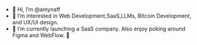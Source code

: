 - 👋 Hi, I’m @amynaff
- 👀 I’m interested in Web Development,SaaS,LLMs, Bitcoin Development, and UX/UI design. 
- 🌱 I’m currently launching a SaaS company. Also enjoy poking around Figma and WebFlow. 
 💞️ 


<!---
amynaff/amynaff is a ✨ special ✨ repository because its `README.md` (this file) appears on your GitHub profile.
You can click the Preview link to take a look at your changes.
--->

